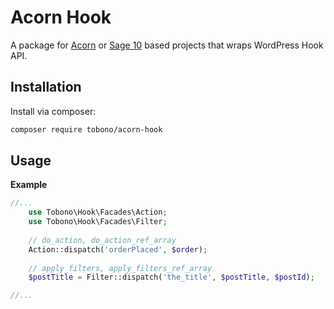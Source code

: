 # Acorn Hook

A package for [Acorn](https://github.com/roots/acorn) or [Sage 10](https://github.com/roots/sage) based projects
that wraps WordPress Hook API.

## Installation

Install via composer:

```bash
composer require tobono/acorn-hook
```

## Usage

**Example**
```php
//...
    use Tobono\Hook\Facades\Action;
    use Tobono\Hook\Facades\Filter;
    
    // do_action, do_action_ref_array
    Action::dispatch('orderPlaced', $order);
    
    // apply_filters, apply_filters_ref_array
    $postTitle = Filter::dispatch('the_title', $postTitle, $postId);

//...
```
